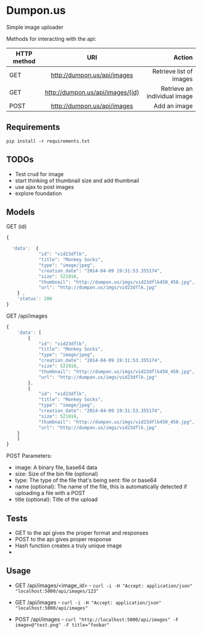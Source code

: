 Dumpon.us
==

Simple image uploader

Methods for interacting with the api:

| HTTP method       | URI       | Action  |
| ------------- |:-------------:| -----:|
| GET     | http://dumpon.us/api/images | Retrieve list of images |
| GET     | http://dumpon.us/api/images/{id} | Retrieve an individual image |
| POST   | http://dumpon.us/api/images | Add an image 


Requirements
--

`pip install -r requirements.txt`

TODOs
--
 - Test crud for image
 - start thinking of thumbnail size and add thumbnail
 - use ajax to post images
 - explore foundation

Models
--

GET (id)
```javascript
{

  'data':  {
            "id": "vid23dflk",
            "title": "Monkey Socks",
            "type": "image/jpeg",
            "creation_date": "2014-04-09 19:31:53.355174",
            "size": 521916,
            "thumbnail": "http://dumpon.us/imgs/vid23dflk450_450.jpg",
            "url": "http://dumpon.us/imgs/vid23dflk.jpg"
    } ,
    'status': 200
}
```

GET /api/images

```javascript
{
    'data': [
        {
            "id": "vid23dflk",
            "title": "Monkey Socks",
            "type": "image/jpeg",
            "creation_date": "2014-04-09 19:31:53.355174",
            "size": 521916,
            "thumbnail": "http://dumpon.us/imgs/vid23dflk450_450.jpg",
            "url": "http://dumpon.us/imgs/vid23dflk.jpg"
        },
        {
            "id": "vid23dflk",
            "title": "Monkey Socks",
            "type": "image/jpeg",
            "creation_date": "2014-04-09 19:31:53.355174",
            "size": 521916,
            "thumbnail": "http://dumpon.us/imgs/vid23dflk450_450.jpg",
            "url": "http://dumpon.us/imgs/vid23dflk.jpg"
    } 
    ]
}

```

POST Parameters:
* image: A binary file, base64 data
* size: Size of the bin file (optional)
* type: The type of the file that's being sent: file or base64
* name (optional): The name of the file, this is automatically detected if uploading a file with a POST 
* title (optional): Title of the upload

Tests
--
 - GET to the api gives the proper format and responses
 - POST to the api gives proper response
 - Hash function creates a truly unique image
 - 


Usage
--

- GET /api/images/<image_id> - `curl -i -H "Accept: application/json" "localhost:5000/api/images/123"`

- GET /api/images - `curl -i -H "Accept: application/json" "localhost:5000/api/images"`

- POST /api/images - `curl "http://localhost:5000/api/images" -F image=@"test.png" -F title="foobar"`



